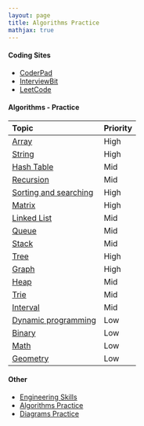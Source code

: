 ```yaml
---
layout: page
title: Algorithms Practice
mathjax: true
---
```


#### Coding Sites
* [CoderPad](https://coderpad.io)
* [InterviewBit](https://www.interviewbit.com)
* [LeetCode](https://leetcode.com)

#### Algorithms - Practice

| Topic  | Priority  |
| :----- | :-------- |
| [Array](array.md) | High |
| [String](string.md) | High |
| [Hash Table](hash_table.md) | Mid |
| [Recursion](recursion.md) | Mid |
| [Sorting and searching](sorting_and_searching.md) | High |
| [Matrix](matrix.md) | High |
| [Linked List](linked_list.md) | Mid |
| [Queue](queue.md) | Mid |
| [Stack](stack.md) | Mid |
| [Tree](tree.md) | High |
| [Graph](graph.md) | High |
| [Heap](heap.md) | Mid |
| [Trie](trie.md) | Mid |
| [Interval](interval.md) | Mid |
| [Dynamic programming](dynamic_programming.md) | Low |
| [Binary](binary.md) | Low |
| [Math](math.md) | Low |
| [Geometry](geometry.md) | Low |

#### Other
* [Engineering Skills](..)
* [Algorithms Practice](algorithms_practice.md)
* [Diagrams Practice](diagrams_practice.md)

